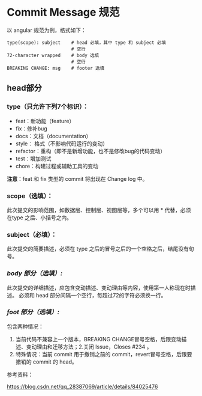 # Commit Message 规范

以 angular 规范为例，格式如下：

```git
type(scope): subject    # head 必填，其中 type 和 subject 必填
                        # 空行
72-character wrapped    # body 选填
                        # 空行
BREAKING CHANGE: msg    # footer 选填
```

## head部分

### **type**（只允许下列7个标识）：

- feat：新功能（feature）
- fix：修补bug
- docs：文档（documentation）
- style： 格式（不影响代码运行的变动）
- refactor：重构（即不是新增功能，也不是修改bug的代码变动）
- test：增加测试
- chore：构建过程或辅助工具的变动

**注意**：feat 和 fix 类型的 commit 将出现在 Change log 中。

### **scope（选填）：**

此次提交的影响范围，如数据层、控制层、视图层等，多个可以用 * 代替，必须在type 之后、小括号之内。

### **subject（必填）：**

此次提交的简要描述，必须在 type 之后的冒号之后的一个空格之后，结尾没有句号。

### ***body 部分（选填）:***

此次提交的详细描述，应包含变动描述、变动理由等内容，使用第一人称现在时描述。
必须和 head 部分间隔一个空行，每超过72的字符必须换一行。

### ***foot 部分（选填）:***

包含两种情况：

1. 当前代码不兼容上一个版本，BREAKING CHANGE冒号空格，后跟变动描述、变动理由和迁移方法；2.关闭 Issue，Closes #234 。
1. 特殊情况：当前 commit 用于撤销之前的 commit，revert冒号空格，后跟要撤销的 commit 的 head。

参考资料：

<https://blog.csdn.net/qq_28387069/article/details/84025476>
